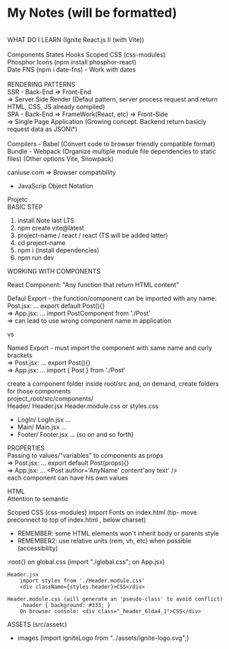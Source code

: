 # My Notes (will be formatted)
<br/>
WHAT DO I LEARN (Ignite React.js II (with Vite))<br/>
<br/>
Components
States
Hooks
Scoped CSS (css-modules)
<br/>
Phosphor Icons (npm install phosphor-react)<br/>
Date FNS (npm i date-fns) - Work with dates<br/>
<br/>
RENDERING PATTERNS
<br/>
SSR - Back-End => Front-End<br/>
 => Server Side Render (Defaul pattern, server process request and return HTML, CSS, JS already compiled)<br/>
SPA - Back-End => FrameWork(React, etc) => Front-Side<br/>
 => Single Page Application (Growing concept. Backend return basicly request data as JSON\*)<br/>
<br/>
Compilers - Babel (Convert code to browser friendly compatible format)<br/>
Bundle - Webpack (Organize multiple module file dependencies to static files) (Other options Vite, Snowpack)<br/>

caniuse.com => Browser compatibility

- JavaScrip Object Notation

Projetc<br/>
BASIC STEP<br/>
<ol>
<li>install Note last LTS</li>
<li>npm create vite@latest</li>
<li>project-name / react / react (TS will be added latter)</li>
<li>cd project-name</li>
<li>npm i (install dependencies)</li>
<li>npm run dev</li>
</ol>

WORKING WITH COMPONENTS<br/>

React Component: "Any function that return HTML content"<br/>

Defaul Export - the function/component can be imported with any name:<br/>
Post.jsx: ... export default Post(){}<br/>
=> App.jsx: ... import PostComponent from './Post'<br/>
=> can lead to use wrong component name in application<br/>

vs<br/>

Named Export - must import the component with same name and curly brackets<br/>
=> Post.jsx: ... export Post(){}<br/>
=> App.jsx: ... import { Post } from './Post'<br/>

create a component folder inside root/src and, on demand, create folders for those components<br/>
project_root/src/components/<br/>
Header/ Header.jsx Header.module.css or styles.css
<ul>
<li>LogIn/ LogIn.jsx ...</li>
<li>Main/ Main.jsx ...</li>
<li>Footer/ Footer.jsx ... (so on and so forth)</li>
</ul>

PROPERTIES<br/>
Passing to values/"variables" to components as props<br/>
=> Post.jsx: ... export default Post(props){}<br/>
=> App.jsx: ... <Post author='AnyName' content'any text' /><br/>
each component can have his own values<br/>

HTML<br/>
Attention to semantic<br/>

Scoped CSS (css-modules)
import Fonts on index.html (tip- move preconnect to top of index.html <head>, below charset)

- REMEMBER: some HTML elements won´t inherit body or parents style
- REMEMBER2: use relative units (rem, vh, etc) when possible (accessibility)

:root{} on global.css (import "./global.css"; on App.jsx)

    Header.jsx
    	import styles from './Header.module.css'
    	<div className={styles.header}>CSS</div>

    Header.module.css (will generate an 'pseudo-class' to avoid conflict)
    	.header { background: #333; }
    	On browser console: <div class="_header_6lda4_1">CSS</div>

ASSETS (src/assetc)

- images (import igniteLogo from "../assets/ignite-logo.svg";)
